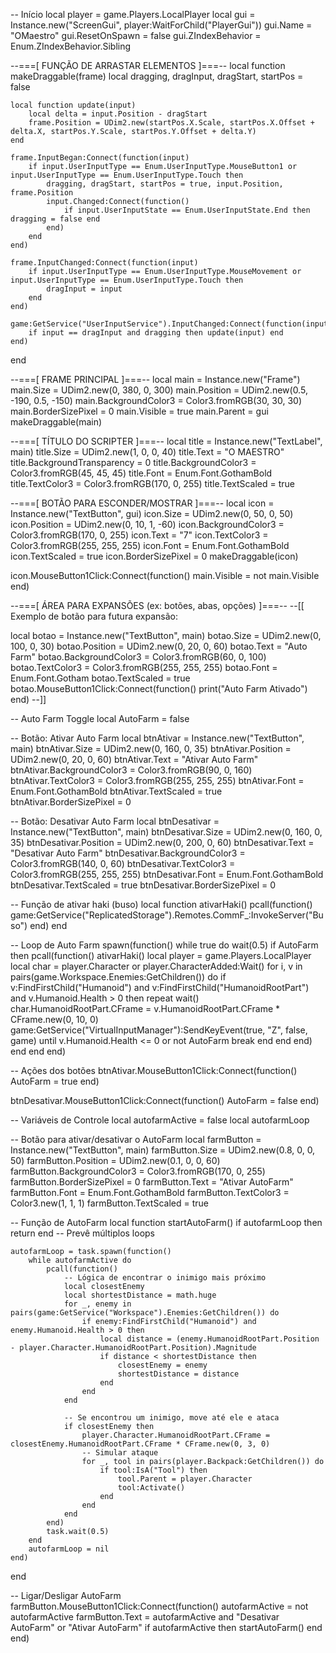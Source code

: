 -- Início
local player = game.Players.LocalPlayer
local gui = Instance.new("ScreenGui", player:WaitForChild("PlayerGui"))
gui.Name = "OMaestro"
gui.ResetOnSpawn = false
gui.ZIndexBehavior = Enum.ZIndexBehavior.Sibling

--===[ FUNÇÃO DE ARRASTAR ELEMENTOS ]===--
local function makeDraggable(frame)
    local dragging, dragInput, dragStart, startPos = false

    local function update(input)
        local delta = input.Position - dragStart
        frame.Position = UDim2.new(startPos.X.Scale, startPos.X.Offset + delta.X, startPos.Y.Scale, startPos.Y.Offset + delta.Y)
    end

    frame.InputBegan:Connect(function(input)
        if input.UserInputType == Enum.UserInputType.MouseButton1 or input.UserInputType == Enum.UserInputType.Touch then
            dragging, dragStart, startPos = true, input.Position, frame.Position
            input.Changed:Connect(function()
                if input.UserInputState == Enum.UserInputState.End then dragging = false end
            end)
        end
    end)

    frame.InputChanged:Connect(function(input)
        if input.UserInputType == Enum.UserInputType.MouseMovement or input.UserInputType == Enum.UserInputType.Touch then
            dragInput = input
        end
    end)

    game:GetService("UserInputService").InputChanged:Connect(function(input)
        if input == dragInput and dragging then update(input) end
    end)
end

--===[ FRAME PRINCIPAL ]===--
local main = Instance.new("Frame")
main.Size = UDim2.new(0, 380, 0, 300)
main.Position = UDim2.new(0.5, -190, 0.5, -150)
main.BackgroundColor3 = Color3.fromRGB(30, 30, 30)
main.BorderSizePixel = 0
main.Visible = true
main.Parent = gui
makeDraggable(main)

--===[ TÍTULO DO SCRIPTER ]===--
local title = Instance.new("TextLabel", main)
title.Size = UDim2.new(1, 0, 0, 40)
title.Text = "O MAESTRO"
title.BackgroundTransparency = 0
title.BackgroundColor3 = Color3.fromRGB(45, 45, 45)
title.Font = Enum.Font.GothamBold
title.TextColor3 = Color3.fromRGB(170, 0, 255)
title.TextScaled = true

--===[ BOTÃO PARA ESCONDER/MOSTRAR ]===--
local icon = Instance.new("TextButton", gui)
icon.Size = UDim2.new(0, 50, 0, 50)
icon.Position = UDim2.new(0, 10, 1, -60)
icon.BackgroundColor3 = Color3.fromRGB(170, 0, 255)
icon.Text = "7"
icon.TextColor3 = Color3.fromRGB(255, 255, 255)
icon.Font = Enum.Font.GothamBold
icon.TextScaled = true
icon.BorderSizePixel = 0
makeDraggable(icon)

icon.MouseButton1Click:Connect(function()
    main.Visible = not main.Visible
end)

--===[ ÁREA PARA EXPANSÕES (ex: botões, abas, opções) ]===--
--[[
Exemplo de botão para futura expansão:

local botao = Instance.new("TextButton", main)
botao.Size = UDim2.new(0, 100, 0, 30)
botao.Position = UDim2.new(0, 20, 0, 60)
botao.Text = "Auto Farm"
botao.BackgroundColor3 = Color3.fromRGB(60, 0, 100)
botao.TextColor3 = Color3.fromRGB(255, 255, 255)
botao.Font = Enum.Font.Gotham
botao.TextScaled = true
botao.MouseButton1Click:Connect(function()
    print("Auto Farm Ativado")
end)
--]]

-- Auto Farm Toggle
local AutoFarm = false

-- Botão: Ativar Auto Farm
local btnAtivar = Instance.new("TextButton", main)
btnAtivar.Size = UDim2.new(0, 160, 0, 35)
btnAtivar.Position = UDim2.new(0, 20, 0, 60)
btnAtivar.Text = "Ativar Auto Farm"
btnAtivar.BackgroundColor3 = Color3.fromRGB(90, 0, 160)
btnAtivar.TextColor3 = Color3.fromRGB(255, 255, 255)
btnAtivar.Font = Enum.Font.GothamBold
btnAtivar.TextScaled = true
btnAtivar.BorderSizePixel = 0

-- Botão: Desativar Auto Farm
local btnDesativar = Instance.new("TextButton", main)
btnDesativar.Size = UDim2.new(0, 160, 0, 35)
btnDesativar.Position = UDim2.new(0, 200, 0, 60)
btnDesativar.Text = "Desativar Auto Farm"
btnDesativar.BackgroundColor3 = Color3.fromRGB(140, 0, 60)
btnDesativar.TextColor3 = Color3.fromRGB(255, 255, 255)
btnDesativar.Font = Enum.Font.GothamBold
btnDesativar.TextScaled = true
btnDesativar.BorderSizePixel = 0

-- Função de ativar haki (buso)
local function ativarHaki()
    pcall(function()
        game:GetService("ReplicatedStorage").Remotes.CommF_:InvokeServer("Buso")
    end)
end

-- Loop de Auto Farm
spawn(function()
    while true do
        wait(0.5)
        if AutoFarm then
            pcall(function()
                ativarHaki()
                local player = game.Players.LocalPlayer
                local char = player.Character or player.CharacterAdded:Wait()
                for i, v in pairs(game.Workspace.Enemies:GetChildren()) do
                    if v:FindFirstChild("Humanoid") and v:FindFirstChild("HumanoidRootPart") and v.Humanoid.Health > 0 then
                        repeat wait()
                            char.HumanoidRootPart.CFrame = v.HumanoidRootPart.CFrame * CFrame.new(0, 10, 0)
                            game:GetService("VirtualInputManager"):SendKeyEvent(true, "Z", false, game)
                        until v.Humanoid.Health <= 0 or not AutoFarm
                        break
                    end
                end
            end)
        end
    end
end)

-- Ações dos botões
btnAtivar.MouseButton1Click:Connect(function()
    AutoFarm = true
end)

btnDesativar.MouseButton1Click:Connect(function()
    AutoFarm = false
end)

-- Variáveis de Controle
local autofarmActive = false
local autofarmLoop

-- Botão para ativar/desativar o AutoFarm
local farmButton = Instance.new("TextButton", main)
farmButton.Size = UDim2.new(0.8, 0, 0, 50)
farmButton.Position = UDim2.new(0.1, 0, 0, 60)
farmButton.BackgroundColor3 = Color3.fromRGB(170, 0, 255)
farmButton.BorderSizePixel = 0
farmButton.Text = "Ativar AutoFarm"
farmButton.Font = Enum.Font.GothamBold
farmButton.TextColor3 = Color3.new(1, 1, 1)
farmButton.TextScaled = true

-- Função de AutoFarm
local function startAutoFarm()
    if autofarmLoop then return end -- Prevê múltiplos loops

    autofarmLoop = task.spawn(function()
        while autofarmActive do
            pcall(function()
                -- Lógica de encontrar o inimigo mais próximo
                local closestEnemy
                local shortestDistance = math.huge
                for _, enemy in pairs(game:GetService("Workspace").Enemies:GetChildren()) do
                    if enemy:FindFirstChild("Humanoid") and enemy.Humanoid.Health > 0 then
                        local distance = (enemy.HumanoidRootPart.Position - player.Character.HumanoidRootPart.Position).Magnitude
                        if distance < shortestDistance then
                            closestEnemy = enemy
                            shortestDistance = distance
                        end
                    end
                end

                -- Se encontrou um inimigo, move até ele e ataca
                if closestEnemy then
                    player.Character.HumanoidRootPart.CFrame = closestEnemy.HumanoidRootPart.CFrame * CFrame.new(0, 3, 0)
                    -- Simular ataque
                    for _, tool in pairs(player.Backpack:GetChildren()) do
                        if tool:IsA("Tool") then
                            tool.Parent = player.Character
                            tool:Activate()
                        end
                    end
                end
            end)
            task.wait(0.5)
        end
        autofarmLoop = nil
    end)
end

-- Ligar/Desligar AutoFarm
farmButton.MouseButton1Click:Connect(function()
    autofarmActive = not autofarmActive
    farmButton.Text = autofarmActive and "Desativar AutoFarm" or "Ativar AutoFarm"
    if autofarmActive then
        startAutoFarm()
    end
end)
